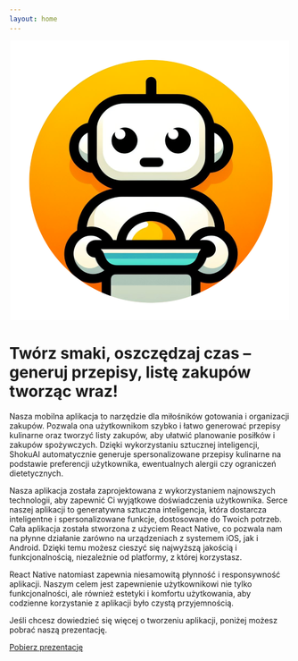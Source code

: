 ```yaml
---
layout: home
---
```


<p align="center">
  <img src="assets\images\appIconMini.png" alt="appIconMini">
</p>
<h1>Twórz smaki, oszczędzaj czas – generuj przepisy, listę zakupów tworząc wraz!</h1>

Nasza mobilna aplikacja to narzędzie dla miłośników gotowania i organizacji zakupów. Pozwala ona użytkownikom szybko i łatwo generować przepisy kulinarne oraz tworzyć listy zakupów, aby ułatwić planowanie posiłków i zakupów spożywczych. Dzięki wykorzystaniu sztucznej inteligencji, ShokuAI automatycznie generuje spersonalizowane przepisy kulinarne na podstawie preferencji użytkownika, ewentualnych alergii czy ograniczeń dietetycznych.


Nasza aplikacja została zaprojektowana z wykorzystaniem najnowszych technologii, aby zapewnić Ci wyjątkowe doświadczenia użytkownika. Serce naszej aplikacji to generatywna sztuczna inteligencja, która dostarcza inteligentne i spersonalizowane funkcje, dostosowane do Twoich potrzeb. Cała aplikacja została stworzona z użyciem React Native, co pozwala nam na płynne działanie zarówno na urządzeniach z systemem iOS, jak i Android. Dzięki temu możesz cieszyć się najwyższą jakością i funkcjonalnością, niezależnie od platformy, z której korzystasz.

React Native natomiast zapewnia niesamowitą płynność i responsywność aplikacji. Naszym celem jest zapewnienie użytkownikowi nie tylko funkcjonalności, ale również estetyki i komfortu użytkowania, aby codzienne korzystanie z aplikacji było czystą przyjemnością.

Jeśli chcesz dowiedzieć się więcej o tworzeniu aplikacji, poniżej możesz pobrać naszą prezentację.

<div class="center">
  <a href="{{ site.github.prezentacja_url }}" class="btnColor">Pobierz prezentację</a>
</div>